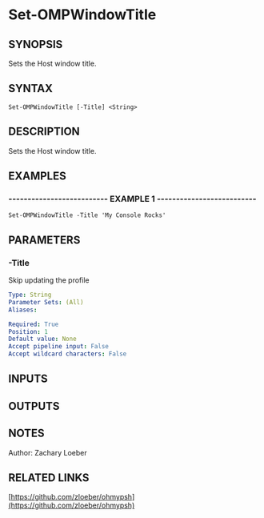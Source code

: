 ﻿---
external help file: OhMyPsh-help.xml
Module Name: OhMyPsh
online version: https://github.com/zloeber/ohmypsh
schema: 2.0.0
---

# Set-OMPWindowTitle

## SYNOPSIS
Sets the Host window title.

## SYNTAX

```
Set-OMPWindowTitle [-Title] <String>
```

## DESCRIPTION
Sets the Host window title.

## EXAMPLES

### -------------------------- EXAMPLE 1 --------------------------
```
Set-OMPWindowTitle -Title 'My Console Rocks'
```

## PARAMETERS

### -Title
Skip updating the profile

```yaml
Type: String
Parameter Sets: (All)
Aliases: 

Required: True
Position: 1
Default value: None
Accept pipeline input: False
Accept wildcard characters: False
```

## INPUTS

## OUTPUTS

## NOTES
Author: Zachary Loeber

## RELATED LINKS

[https://github.com/zloeber/ohmypsh](https://github.com/zloeber/ohmypsh)

